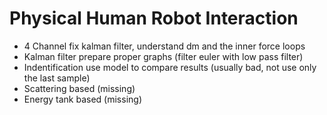 # Physical Human Robot Interaction

- 4 Channel fix kalman filter, understand dm and the inner force loops
- Kalman filter prepare proper graphs (filter euler with low pass filter)
- Indentification use model to compare results (usually bad, not use only the last sample)
- Scattering based (missing)
- Energy tank based (missing)